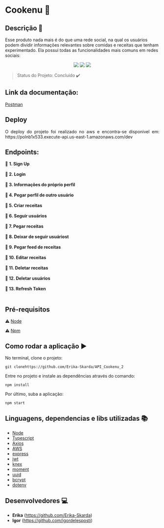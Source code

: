 # Cookenu :spaghetti:

## Descrição :hamburger:

Esse produto nada mais é do que uma rede social, na qual os usuários podem dividir informações relevantes sobre comidas e receitas que tenham experimentado. Ela possui todas as funcionalidades mais comuns em redes sociais:

<p align="center">

  <img src="https://img.shields.io/static/v1?label=javascript&message=framework&color=yellow&style=for-the-badge&logo=JAVASCRIPT"/>
  <img src="https://img.shields.io/static/v1?label=typescript&message=language&color=blue&style=for-the-badge&logo=TYPESCRIPT"/>
  <img src="https://img.shields.io/static/v1?label=node&message=language&color=green&style=for-the-badge&logo="NODE"/>
</p>

> Status do Projeto: Concluído :heavy_check_mark: 
## Link da documentação:

[Postman](https://documenter.getpostman.com/view/10904258/T17AkBfd?version=latest)

## Deploy

<p align="justify">
  O deploy do projeto foi realizado no aws e encontra-se disponivel em: https://polnb1x533.execute-api.us-east-1.amazonaws.com/dev
</p>

## Endpoints:

:fork_and_knife: <b> 1. Sign Up</br></br>
:fork_and_knife: 2. Login</br></br>
:fork_and_knife: 3. Informações do próprio perfil</br></br>
:fork_and_knife: 4. Pegar perfil de outro usuário</br></br>
:fork_and_knife: 5. Criar receitas</br></br>
:fork_and_knife: 6. Seguir usuários</br></br>
:fork_and_knife: 7. Pegar receitas</br></br>
:fork_and_knife: 8. Deixar de seguir usuáriost</br></br>
:fork_and_knife: 9. Pegar feed de receitas</br></br>
:fork_and_knife: 10. Editar receitas</br></br>
:fork_and_knife: 11. Deletar receitas</br></br>
:fork_and_knife: 12. Deletar usuários</br></br>
:fork_and_knife: 13. Refresh Token</br></br></b>


## Pré-requisitos

:warning: [Node](https://nodejs.org/en/download/)

:warning: [Npm](https://www.npmjs.com/)

## Como rodar a aplicação :arrow_forward:

No terminal, clone o projeto: 

```
git clonehttps://github.com/Erika-Skarda/API_Cookenu_2
```
Entre no projeto e instale as dependências através do comando:
```
npm install
```
Por último, suba a aplicação: 
```
npm start
```
## Linguagens, dependencias e libs utilizadas :books:

- [Node](https://nodejs.org/en/)
- [Typescript](https://www.typescriptlang.org/)
- [Axios](https://alligator.io/react/axios-react/)
- [AWS](https://aws.google.com/)
- [express](https://expressjs.com/)
- [jwt](https://jwt.io/)
- [knex](http://knexjs.org/)
- [moment](https://momentjs.com/docs/)
- [uuid](https://www.uuidgenerator.net/)
- [bcrypt](https://www.npmjs.com/package/bcryptjs)
- [dotenv](https://www.npmjs.com/package/dotenv)

## Desenvolvedores :computer:

- <b>Erika</b> (https://github.com/Erika-Skarda)
- <b>Igor</b>  (https://github.com/igordelesposti)


